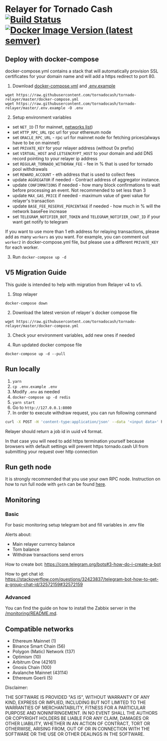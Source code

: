 # Relayer for Tornado Cash [![Build Status](https://github.com/tornadocash/relayer/workflows/build/badge.svg)](https://github.com/tornadocash/relayer/actions) [![Docker Image Version (latest semver)](https://img.shields.io/docker/v/tornadocash/relayer?logo=docker&logoColor=%23FFFFFF&sort=semver)](https://hub.docker.com/repository/docker/tornadocash/relayer)

## Deploy with docker-compose

docker-compose.yml contains a stack that will automatically provision SSL certificates for your domain name and will add
a https redirect to port 80.

1. Download [docker-compose.yml](/docker-compose.yml) and [.env.example](/.env.example)

```
wget https://raw.githubusercontent.com/tornadocash/tornado-relayer/master/docker-compose.yml
wget https://raw.githubusercontent.com/tornadocash/tornado-relayer/master/.env.example -O .env
```

2. Setup environment variables

- set `NET_ID` (1 for mainnet, [networks list](#compatible-networks))
- set `HTTP_RPC_URL` rpc url for your ethereum node
- set `ORACLE_RPC_URL` - rpc url for mainnet node for fetching prices(always have to be on mainnet)
- set `PRIVATE_KEY` for your relayer address (without 0x prefix)
- set `VIRTUAL_HOST` and `LETSENCRYPT_HOST` to your domain and add DNS record pointing to your relayer ip address
- set `REGULAR_TORNADO_WITHDRAW_FEE` - fee in % that is used for tornado pool withdrawals
- set `REWARD_ACCOUNT` - eth address that is used to collect fees
- update `AGGREGATOR` if needed - Contract address of aggregator instance.
- update `CONFIRMATIONS` if needed - how many block confirmations to wait before processing an event. Not recommended
  to set less than 3
- update `MAX_GAS_PRICE` if needed - maximum value of gwei value for relayer's transaction
- update `BASE_FEE_RESERVE_PERCENTAGE` if needed - how much in % will the network baseFee increase
- set `TELEGRAM_NOTIFIER_BOT_TOKEN` and `TELEGRAM_NOTIFIER_CHAT_ID` if your want get notify to telegram

If you want to use more than 1 eth address for relaying transactions, please add as many `workers` as you want. For
example, you can comment out `worker2` in docker-compose.yml file, but please use a different `PRIVATE_KEY` for each
worker.

3. Run `docker-compose up -d`

## V5 Migration Guide

This guide is intended to help with migration from Relayer v4 to v5.

1. Stop relayer

```
docker-compose down
```

2. Download the latest version of relayer`s docker compose file

```
wget https://raw.githubusercontent.com/tornadocash/tornado-relayer/master/docker-compose.yml
```

3. Check your environment variables, add new ones if needed

4. Run updated docker compose file

```
docker-compose up -d --pull
```

## Run locally

1. `yarn`
2. `cp .env.example .env`
3. Modify `.env` as needed
4. `docker-compose up -d redis`
5. `yarn start`
6. Go to `http://127.0.0.1:8000`
7. In order to execute withdraw request, you can run following command

```bash
curl -X POST -H 'content-type:application/json' --data '<input data>' http://127.0.0.1:8000/v1/tornadoWithdraw

```

Relayer should return a job id in uuid v4 format.

In that case you will need to add https termination yourself because browsers with default settings will prevent https
tornado.cash UI from submitting your request over http connection

## Run geth node

It is strongly recommended that you use your own RPC node. Instruction on how to run full node with `geth` can be
found [here](https://github.com/feshchenkod/rpc-nodes).

## Monitoring

### Basic

For basic monitoring setup telegram bot and fill variables in .env file

Alerts about:

- Main relayer currency balance
- Torn balance
- Withdraw transactions send errors

How to create bot: https://core.telegram.org/bots#3-how-do-i-create-a-bot

How to get chat
id: https://stackoverflow.com/questions/32423837/telegram-bot-how-to-get-a-group-chat-id/32572159#32572159

### Advanced

You can find the guide on how to install the Zabbix server in the [/monitoring/README.md](/monitoring/README.md).

## Compatible networks

- Ethereum Mainnet (1)
- Binance Smart Chain (56)
- Polygon (Matic) Network (137)
- Optimism (10)
- Arbitrum One (42161)
- Gnosis Chain (100)
- Avalanche Mainnet (43114)
- Ethereum Goerli (5)

Disclaimer:

THE SOFTWARE IS PROVIDED "AS IS", WITHOUT WARRANTY OF ANY KIND, EXPRESS OR IMPLIED, INCLUDING BUT NOT LIMITED TO THE
WARRANTIES OF MERCHANTABILITY, FITNESS FOR A PARTICULAR PURPOSE AND NONINFRINGEMENT. IN NO EVENT SHALL THE AUTHORS OR
COPYRIGHT HOLDERS BE LIABLE FOR ANY CLAIM, DAMAGES OR OTHER LIABILITY, WHETHER IN AN ACTION OF CONTRACT, TORT OR
OTHERWISE, ARISING FROM, OUT OF OR IN CONNECTION WITH THE SOFTWARE OR THE USE OR OTHER DEALINGS IN THE SOFTWARE.
